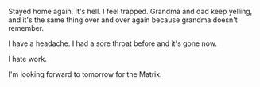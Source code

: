 Stayed home again. It's hell. I feel trapped. Grandma and dad keep yelling, and it's the same thing over and over again because grandma doesn't remember.

I have a headache. I had a sore throat before and it's gone now.

I hate work.

I'm looking forward to tomorrow for the Matrix.
